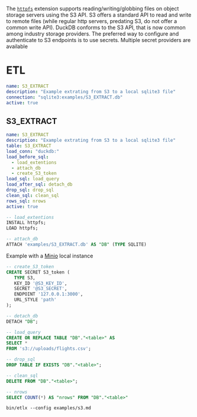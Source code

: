 The [`httpfs`](https://duckdb.org/docs/extensions/httpfs/s3api, "httpfs") extension supports reading/writing/globbing files on object storage servers using the S3 API. S3 offers a standard API to read and write to remote files (while regular http servers, predating S3, do not offer a common write API). DuckDB conforms to the S3 API, that is now common among industry storage providers.
The preferred way to configure and authenticate to S3 endpoints is to use secrets. Multiple secret providers are available
# ETL
```yaml metadata
name: S3_EXTRACT
description: "Example extrating from S3 to a local sqlite3 file"
connection: "sqlite3:examples/S3_EXTRACT.db"
active: true
```
## S3_EXTRACT
```yaml metadata
name: S3_EXTRACT
description: "Example extrating from S3 to a local sqlite3 file"
table: S3_EXTRACT
load_conn: "duckdb:"
load_before_sql:
  - load_extentions
  - attach_db
  - create_S3_token
load_sql: load_query
load_after_sql: detach_db
drop_sql: drop_sql
clean_sql: clean_sql
rows_sql: nrows
active: true
```
```sql
-- load_extentions
INSTALL httpfs;
LOAD httpfs;
```
```sql
-- attach_db
ATTACH 'examples/S3_EXTRACT.db' AS "DB" (TYPE SQLITE)
```
Example with a [Minio](https://min.io/) local instance
```sql
-- create_S3_token
CREATE SECRET S3_token (
   TYPE S3,
   KEY_ID '@S3_KEY_ID',
   SECRET '@S3_SECRET',
   ENDPOINT '127.0.0.1:3000',
   URL_STYLE 'path'
);
```
```sql
-- detach_db
DETACH "DB";
```
```sql
-- load_query
CREATE OR REPLACE TABLE "DB"."<table>" AS
SELECT * 
FROM 's3://uploads/flights.csv';
```
```sql
-- drop_sql
DROP TABLE IF EXISTS "DB"."<table>";
```
```sql
-- clean_sql
DELETE FROM "DB"."<table>";
```
```sql
-- nrows
SELECT COUNT(*) AS "nrows" FROM "DB"."<table>"
```
```shell
bin/etlx --config examples/s3.md
```